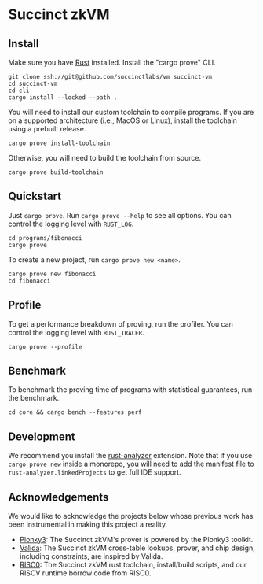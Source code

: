 # Succinct zkVM

## Install

Make sure you have [Rust](https://www.rust-lang.org/tools/install) installed. Install the "cargo prove" CLI.
```
git clone ssh://git@github.com/succinctlabs/vm succinct-vm
cd succinct-vm
cd cli
cargo install --locked --path .
```

You will need to install our custom toolchain to compile programs. If you are on a supported architecture 
(i.e., MacOS or Linux), install the toolchain using a prebuilt release.
```
cargo prove install-toolchain
```

Otherwise, you will need to build the toolchain from source.
```
cargo prove build-toolchain
```

## Quickstart

Just `cargo prove`. Run `cargo prove --help` to see all options. You can control the logging level with `RUST_LOG`.

```
cd programs/fibonacci
cargo prove
```

To create a new project, run `cargo prove new <name>`.

```
cargo prove new fibonacci
cd fibonacci
```

## Profile

To get a performance breakdown of proving, run the profiler. You can control the logging level with `RUST_TRACER`.
```
cargo prove --profile
```

## Benchmark

To benchmark the proving time of programs with statistical guarantees, run the benchmark.
```
cd core && cargo bench --features perf
```

## Development

We recommend you install the [rust-analyzer](https://marketplace.visualstudio.com/items?itemName=rust-lang.rust-analyzer) extension.
Note that if you use `cargo prove new` inside a monorepo, you will need to add the manifest file to `rust-analyzer.linkedProjects` to get full IDE support.

## Acknowledgements

We would like to acknowledge the projects below whose previous work has been instrumental in making this project a reality.

- [Plonky3](https://github.com/Plonky3/Plonky3): The Succinct zkVM's prover is powered by the Plonky3 toolkit.
- [Valida](https://github.com/valida-xyz/valida): The Succinct zkVM cross-table lookups, prover, and chip design, including constraints, are inspired by Valida.
- [RISC0](https://github.com/risc0/risc0): The Succinct zkVM rust toolchain, install/build scripts, and our RISCV runtime borrow code from RISC0.
